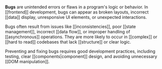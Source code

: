 **Bugs** are unintended errors or flaws in a program's logic or behavior. In [[frontend]] development, bugs can appear as broken layouts, incorrect [[data]] display, unresponsive UI elements, or unexpected interactions.

Bugs often result from issues like [[inconsistencies]], poor [[state management]], incorrect [[data flow]], or improper handling of [[asynchronous]] operations. They are more likely to occur in [[complex]] or [[hard to read]] codebases that lack [[structure]] or clear logic.

Preventing and fixing bugs requires good development practices, including testing, clear [[components|component]] design, and avoiding unnecessary [[DOM manipulation]].